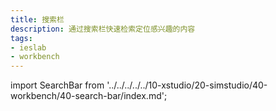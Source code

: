 ```yaml
---
title: 搜索栏
description: 通过搜索栏快速检索定位感兴趣的内容
tags:
- ieslab
- workbench
---
```


import SearchBar from '../../../../../10-xstudio/20-simstudio/40-workbench/40-search-bar/index.md';

<SearchBar />